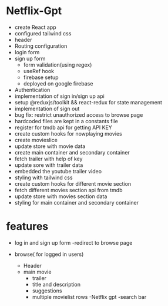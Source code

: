 # Netflix-Gpt
- create React app
- configured tailwind css
- header
- Routing configuration
- login form
- sign up form
   - form validation(using regex)
   - useRef hook
  - firebase setup
  - deployed on google firebase  
- Authentication
- implementation of sign in/sign up api
- setup @reduxjs/toolkit && react-redux for state management
- implementation of sign out 
- bug fix: restrict unauthorized access to browse page 
- hardcoded files are kept in a constants file
- register for tmdb api for getting API KEY
- create custom hooks for nowplaying movies
- create movieslice
- update store with movie data
- create main container and secondary container
- fetch trailer with help of key 
- update sore with trailer data
- embedded the youtube trailer video 
- styling with tailwind css
- create custom hooks for different movie section
- fetch  different movies section api from tmdb
- update store with movies section data
- styling for main container and secondary container



# features
- log in and sign up form
-redirect to browse page

- browse( for logged in users)
  - Header
  - main movie
      - trailer
      - title and description
      - suggestions
      - multiple movielist rows
-Netflix gpt
  -search bar
